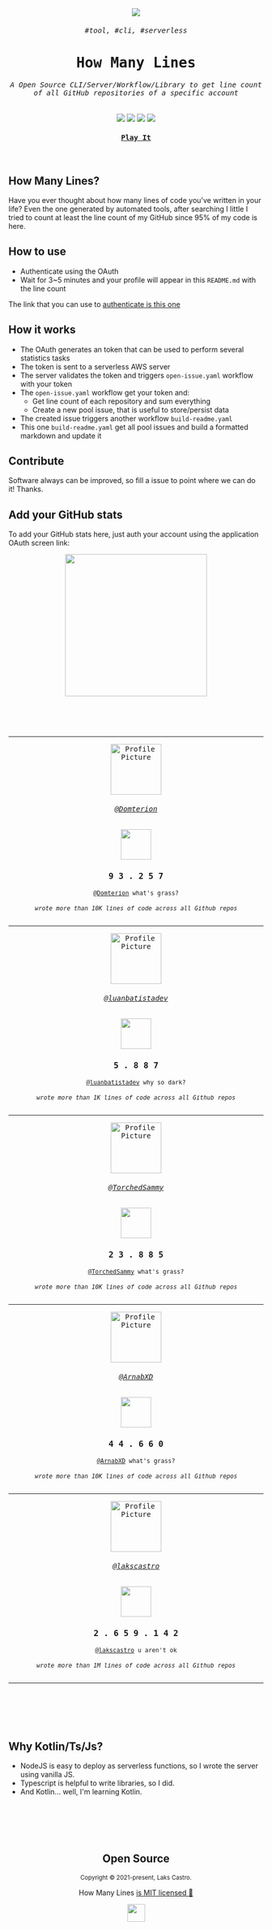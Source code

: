 <p align="center">
  <img src="https://user-images.githubusercontent.com/51419598/147526726-e460cefc-8e3d-41df-afef-f231d905a912.png">
</p>
<samp><h6 align="center">#tool, #cli, #serverless</h6></samp>
<samp><h1 align="center">How Many Lines</h1></samp>
<samp><h6 align="center">A Open Source CLI/Server/Workflow/Library to get line count of all GitHub repositories of a specific account</h6></samp>

<p align="center">
  <img src="https://img.shields.io/badge/Kotlin-22272E?&style=for-the-badge&logo=kotlin&logoColor=9966FF">
  <img src="https://img.shields.io/badge/Javascript-22272E?style=for-the-badge&logo=javascript&logoColor=EFD81D">
  <img src="https://img.shields.io/badge/Typescript-22272E?style=for-the-badge&logo=typescript&logoColor=2F74C0">
  <img src="https://img.shields.io/badge/AWS-22272E?style=for-the-badge&logo=amazon&logoColor=E95F20">
</p>

<a href="https://github.com/login/oauth/authorize?scope=repo&client_id=aadfebb55f7e10f9f191"><h4 align="center"><samp>Play It</samp></h4></a>

<br>

## How Many Lines?

Have you ever thought about how many lines of code you've written in your life? Even the one generated by automated tools, after searching I little I tried to count at least the line count of my GitHub since 95% of my code is here.

## How to use

- Authenticate using the OAuth
- Wait for 3~5 minutes and your profile will appear in this `README.md` with the line count

The link that you can use to [authenticate is this one](https://github.com/login/oauth/authorize?scope=repo&client_id=aadfebb55f7e10f9f191)

## How it works

- The OAuth generates an token that can be used to perform several statistics tasks
- The token is sent to a serverless AWS server
- The server validates the token and triggers `open-issue.yaml` workflow with your token
- The `open-issue.yaml` workflow get your token and:
  - Get line count of each repository and sum everything
  - Create a new pool issue, that is useful to store/persist data
- The created issue triggers another workflow `build-readme.yaml`
- This one `build-readme.yaml` get all pool issues and build a formatted markdown and update it

## Contribute

Software always can be improved, so fill a issue to point where we can do it! Thanks.

## Add your GitHub stats

To add your GitHub stats here, just auth your account using the application OAuth screen link:

<p align="center"><a href="https://github.com/login/oauth/authorize?scope=repo&client_id=aadfebb55f7e10f9f191"><img src="https://user-images.githubusercontent.com/51419598/147527590-e9e9d50b-8c40-4de7-a621-f910bfddcb37.png" width="280" /></a><p>

<br /><br /><br />

<!-- START README.md STATS GENERATOR -->

<samp>

<hr /><p align="center"><a href="https://github.com/Domterion"><kbd><img src="https://avatars.githubusercontent.com/u/35433518?v=4" width="100" height="100" alt="Profile Picture"/></kbd></a><a href="https://github.com/Domterion"><h6 align="center">@Domterion</h6></a><a href="/GUIDE.md"><p align="center"><img src="https://user-images.githubusercontent.com/51419598/147377652-285419d4-973b-4436-a31b-e8edd255ed83.png" height="60" /></p></a><h3 align="center"> 9 3 . 2 5 7 </h3><p align="center"><sub><a href="https://github.com/Domterion">@Domterion</a> what's grass?</sub></p><sub><h6 align="center">wrote more than 10K lines of code across all Github repos</h6></sub></p><hr /><p align="center"><a href="https://github.com/luanbatistadev"><kbd><img src="https://avatars.githubusercontent.com/u/56078396?v=4" width="100" height="100" alt="Profile Picture"/></kbd></a><a href="https://github.com/luanbatistadev"><h6 align="center">@luanbatistadev</h6></a><a href="/GUIDE.md"><p align="center"><img src="https://user-images.githubusercontent.com/51419598/147377651-d10bba7e-6e08-47fc-82e8-4ad186203510.png" height="60" /></p></a><h3 align="center"> 5 . 8 8 7 </h3><p align="center"><sub><a href="https://github.com/luanbatistadev">@luanbatistadev</a> why so dark?</sub></p><sub><h6 align="center">wrote more than 1K lines of code across all Github repos</h6></sub></p><hr /><p align="center"><a href="https://github.com/TorchedSammy"><kbd><img src="https://avatars.githubusercontent.com/u/38820196?v=4" width="100" height="100" alt="Profile Picture"/></kbd></a><a href="https://github.com/TorchedSammy"><h6 align="center">@TorchedSammy</h6></a><a href="/GUIDE.md"><p align="center"><img src="https://user-images.githubusercontent.com/51419598/147377652-285419d4-973b-4436-a31b-e8edd255ed83.png" height="60" /></p></a><h3 align="center"> 2 3 . 8 8 5 </h3><p align="center"><sub><a href="https://github.com/TorchedSammy">@TorchedSammy</a> what's grass?</sub></p><sub><h6 align="center">wrote more than 10K lines of code across all Github repos</h6></sub></p><hr /><p align="center"><a href="https://github.com/ArnabXD"><kbd><img src="https://avatars.githubusercontent.com/u/52126165?v=4" width="100" height="100" alt="Profile Picture"/></kbd></a><a href="https://github.com/ArnabXD"><h6 align="center">@ArnabXD</h6></a><a href="/GUIDE.md"><p align="center"><img src="https://user-images.githubusercontent.com/51419598/147377652-285419d4-973b-4436-a31b-e8edd255ed83.png" height="60" /></p></a><h3 align="center"> 4 4 . 6 6 0 </h3><p align="center"><sub><a href="https://github.com/ArnabXD">@ArnabXD</a> what's grass?</sub></p><sub><h6 align="center">wrote more than 10K lines of code across all Github repos</h6></sub></p><hr /><p align="center"><a href="https://github.com/lakscastro"><kbd><img src="https://avatars.githubusercontent.com/u/51419598?v=4" width="100" height="100" alt="Profile Picture"/></kbd></a><a href="https://github.com/lakscastro"><h6 align="center">@lakscastro</h6></a><a href="/GUIDE.md"><p align="center"><img src="https://user-images.githubusercontent.com/51419598/147377660-76209d64-8cd1-4de7-a36c-24edf5b3da98.png" height="60" /></p></a><h3 align="center"> 2 . 6 5 9 . 1 4 2 </h3><p align="center"><sub><a href="https://github.com/lakscastro">@lakscastro</a> u aren't ok</sub></p><sub><h6 align="center">wrote more than 1M lines of code across all Github repos</h6></sub></p><hr />

</samp>

<!-- END README.md STATS GENERATOR -->

<br>
<br>
<br>
<br>

## Why Kotlin/Ts/Js?

- NodeJS is easy to deploy as serverless functions, so I wrote the server using vanilla JS. 
- Typescript is helpful to write libraries, so I did. 
- And Kotlin... well, I'm learning Kotlin.

<br>
<br>
<br>
<br>

<h2 align="center">
  Open Source
</h2>
<p align="center">
  <sub>Copyright © 2021-present, Laks Castro.</sub>
</p>
<p align="center">How Many Lines <a href="/LICENSE">is MIT licensed 💖</a></p>
<p align="center">
  <img src="https://user-images.githubusercontent.com/51419598/147527527-ea501436-1043-410b-ba15-978c6424eb17.png" width="35" />
</p>
